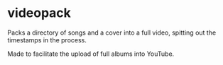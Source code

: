 # videopack

Packs a directory of songs and a cover into a full video, spitting out the timestamps in the process.

Made to facilitate the upload of full albums into YouTube.

